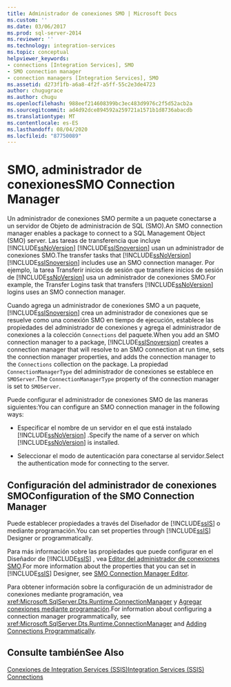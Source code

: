 ```yaml
---
title: Administrador de conexiones SMO | Microsoft Docs
ms.custom: ''
ms.date: 03/06/2017
ms.prod: sql-server-2014
ms.reviewer: ''
ms.technology: integration-services
ms.topic: conceptual
helpviewer_keywords:
- connections [Integration Services], SMO
- SMO connection manager
- connection managers [Integration Services], SMO
ms.assetid: d273f1fb-a6a8-4f2f-a5ff-55c2e3de4723
author: chugugrace
ms.author: chugu
ms.openlocfilehash: 988eef214608399bc3ec483d9976c2f5d52acb2a
ms.sourcegitcommit: ad4d92dce894592a259721a1571b1d8736abacdb
ms.translationtype: MT
ms.contentlocale: es-ES
ms.lasthandoff: 08/04/2020
ms.locfileid: "87750089"
---
```

# <a name="smo-connection-manager"></a><span data-ttu-id="4dcb0-102">SMO, administrador de conexiones</span><span class="sxs-lookup"><span data-stu-id="4dcb0-102">SMO Connection Manager</span></span>
  <span data-ttu-id="4dcb0-103">Un administrador de conexiones SMO permite a un paquete conectarse a un servidor de Objeto de administración de SQL (SMO).</span><span class="sxs-lookup"><span data-stu-id="4dcb0-103">An SMO connection manager enables a package to connect to a SQL Management Object (SMO) server.</span></span> <span data-ttu-id="4dcb0-104">Las tareas de transferencia que incluye [!INCLUDE[ssNoVersion](../../includes/ssnoversion-md.md)] [!INCLUDE[ssISnoversion](../../includes/ssisnoversion-md.md)] usan un administrador de conexiones SMO.</span><span class="sxs-lookup"><span data-stu-id="4dcb0-104">The transfer tasks that [!INCLUDE[ssNoVersion](../../includes/ssnoversion-md.md)] [!INCLUDE[ssISnoversion](../../includes/ssisnoversion-md.md)] includes use an SMO connection manager.</span></span> <span data-ttu-id="4dcb0-105">Por ejemplo, la tarea Transferir inicios de sesión que transfiere inicios de sesión de [!INCLUDE[ssNoVersion](../../includes/ssnoversion-md.md)] usa un administrador de conexiones SMO.</span><span class="sxs-lookup"><span data-stu-id="4dcb0-105">For example, the Transfer Logins task that transfers [!INCLUDE[ssNoVersion](../../includes/ssnoversion-md.md)] logins uses an SMO connection manager.</span></span>  
  
 <span data-ttu-id="4dcb0-106">Cuando agrega un administrador de conexiones SMO a un paquete, [!INCLUDE[ssISnoversion](../../includes/ssisnoversion-md.md)] crea un administrador de conexiones que se resuelve como una conexión SMO en tiempo de ejecución, establece las propiedades del administrador de conexiones y agrega el administrador de conexiones a la colección `Connections` del paquete.</span><span class="sxs-lookup"><span data-stu-id="4dcb0-106">When you add an SMO connection manager to a package, [!INCLUDE[ssISnoversion](../../includes/ssisnoversion-md.md)] creates a connection manager that will resolve to an SMO connection at run time, sets the connection manager properties, and adds the connection manager to the `Connections` collection on the package.</span></span> <span data-ttu-id="4dcb0-107">La propiedad `ConnectionManagerType` del administrador de conexiones se establece en `SMOServer`.</span><span class="sxs-lookup"><span data-stu-id="4dcb0-107">The `ConnectionManagerType` property of the connection manager is set to `SMOServer`.</span></span>  
  
 <span data-ttu-id="4dcb0-108">Puede configurar el administrador de conexiones SMO de las maneras siguientes:</span><span class="sxs-lookup"><span data-stu-id="4dcb0-108">You can configure an SMO connection manager in the following ways:</span></span>  
  
-   <span data-ttu-id="4dcb0-109">Especificar el nombre de un servidor en el que está instalado [!INCLUDE[ssNoVersion](../../includes/ssnoversion-md.md)] .</span><span class="sxs-lookup"><span data-stu-id="4dcb0-109">Specify the name of a server on which [!INCLUDE[ssNoVersion](../../includes/ssnoversion-md.md)] is installed.</span></span>  
  
-   <span data-ttu-id="4dcb0-110">Seleccionar el modo de autenticación para conectarse al servidor.</span><span class="sxs-lookup"><span data-stu-id="4dcb0-110">Select the authentication mode for connecting to the server.</span></span>  
  
## <a name="configuration-of-the-smo-connection-manager"></a><span data-ttu-id="4dcb0-111">Configuración del administrador de conexiones SMO</span><span class="sxs-lookup"><span data-stu-id="4dcb0-111">Configuration of the SMO Connection Manager</span></span>  
 <span data-ttu-id="4dcb0-112">Puede establecer propiedades a través del Diseñador de [!INCLUDE[ssIS](../../includes/ssis-md.md)] o mediante programación.</span><span class="sxs-lookup"><span data-stu-id="4dcb0-112">You can set properties through [!INCLUDE[ssIS](../../includes/ssis-md.md)] Designer or programmatically.</span></span>  
  
 <span data-ttu-id="4dcb0-113">Para más información sobre las propiedades que puede configurar en el Diseñador de [!INCLUDE[ssIS](../../includes/ssis-md.md)] , vea [Editor del administrador de conexiones SMO](../smo-connection-manager-editor.md).</span><span class="sxs-lookup"><span data-stu-id="4dcb0-113">For more information about the properties that you can set in [!INCLUDE[ssIS](../../includes/ssis-md.md)] Designer, see [SMO Connection Manager Editor](../smo-connection-manager-editor.md).</span></span>  
  
 <span data-ttu-id="4dcb0-114">Para obtener información sobre la configuración de un administrador de conexiones mediante programación, vea <xref:Microsoft.SqlServer.Dts.Runtime.ConnectionManager> y [Agregar conexiones mediante programación](../building-packages-programmatically/adding-connections-programmatically.md).</span><span class="sxs-lookup"><span data-stu-id="4dcb0-114">For information about configuring a connection manager programmatically, see <xref:Microsoft.SqlServer.Dts.Runtime.ConnectionManager> and [Adding Connections Programmatically](../building-packages-programmatically/adding-connections-programmatically.md).</span></span>  
  
## <a name="see-also"></a><span data-ttu-id="4dcb0-115">Consulte también</span><span class="sxs-lookup"><span data-stu-id="4dcb0-115">See Also</span></span>  
 [<span data-ttu-id="4dcb0-116">Conexiones de Integration Services &#40;SSIS&#41;</span><span class="sxs-lookup"><span data-stu-id="4dcb0-116">Integration Services &#40;SSIS&#41; Connections</span></span>](integration-services-ssis-connections.md)  
  
  

